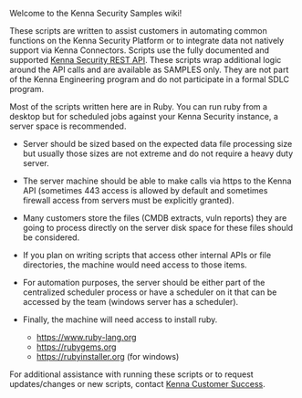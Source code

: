 Welcome to the Kenna Security Samples wiki!

These scripts are written to assist customers in automating common functions on the Kenna Security Platform or to integrate data not natively support via Kenna Connectors. Scripts use the fully documented and supported [Kenna Security REST API](https://api.kennasecurity.com/introduction). These scripts wrap additional logic around the API calls and are available as SAMPLES only. They are not part of the Kenna Engineering program and do not participate in a formal SDLC program. 

Most of the scripts written here are in Ruby. You can run ruby from a desktop but for scheduled jobs against your Kenna Security instance, a server space is recommended. 

* Server should be sized based on the expected data file processing size but usually those sizes are not extreme and do not require a heavy duty server. 

* The server machine should be able to make calls via https to the Kenna API (sometimes 443 access is allowed by default and sometimes firewall access from servers must be explicitly granted). 

* Many customers store the files (CMDB extracts, vuln reports) they are going to process directly on the server disk space for these files should be considered.

* If you plan on writing scripts that access other internal APIs or file directories, the machine would need access to those items. 

* For automation purposes, the server should be either part of the centralized scheduler process or have a scheduler on it that can be accessed by the team (windows server has a scheduler). 

* Finally, the machine will need access to install ruby. 
  * https://www.ruby-lang.org
  * https://rubygems.org
  * https://rubyinstaller.org (for windows)

For additional assistance with running these scripts or to request updates/changes or new scripts, contact [Kenna Customer Success](mailto:customersuccess@kennascurity.com).
